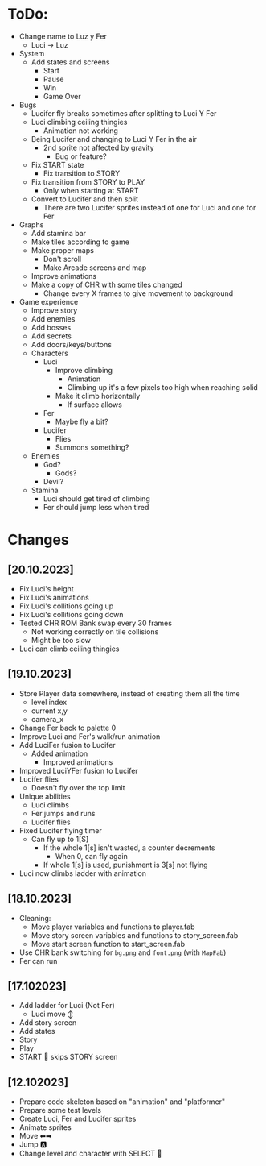 # ToDo:
- Change name to Luz y Fer
  - Luci -> Luz
- System
  - Add states and screens
    - Start
    - Pause
    - Win
    - Game Over
- Bugs
  - Lucifer fly breaks sometimes after splitting to Luci Y Fer
  - Luci climbing ceiling thingies
    - Animation not working
  - Being Lucifer and changing to Luci Y Fer in the air
    - 2nd sprite not affected by gravity
      - Bug or feature?
  - Fix START state
    - Fix transition to STORY
  - Fix transition from STORY to PLAY
    - Only when starting at START
  - Convert to Lucifer and then split
    - There are two Lucifer sprites instead of one for Luci and one for Fer
- Graphs
  - Add stamina bar
  - Make tiles according to game
  - Make proper maps
    - Don't scroll
    - Make Arcade screens and map
  - Improve animations
  - Make a copy of CHR with some tiles changed  
    - Change every X frames to give movement to background
- Game experience
  - Improve story
  - Add enemies
  - Add bosses
  - Add secrets
  - Add doors/keys/buttons
  - Characters
    - Luci
      - Improve climbing
        - Animation
        - Climbing up it's a few pixels too high when reaching solid
      - Make it climb horizontally
        - If surface allows
    - Fer
      - Maybe fly a bit?
    - Lucifer
      - Flies
      - Summons something?
  - Enemies
    - God?
      - Gods?
    - Devil?
  - Stamina
    - Luci should get tired of climbing
    - Fer should jump less when tired

# Changes

## [20.10.2023]
- Fix Luci's height
- Fix Luci's animations
- Fix Luci's collitions going up
- Fix Luci's collitions going down
- Tested CHR ROM Bank swap every 30 frames
  - Not working correctly on tile collisions
  - Might be too slow
- Luci can climb ceiling thingies


## [19.10.2023]
- Store Player data somewhere, instead of creating them all the time
  - level index
  - current x,y
  - camera_x
- Change Fer back to palette 0
- Improve Luci and Fer's walk/run animation
- Add LuciFer fusion to Lucifer
  - Added animation
    - Improved animations
- Improved LuciYFer fusion to Lucifer
- Lucifer flies
  - Doesn't fly over the top limit
- Unique abilities
  - Luci climbs
  - Fer jumps and runs
  - Lucifer flies
- Fixed Lucifer flying timer
  - Can fly up to 1[S]
    - If the whole 1[s] isn't wasted, a counter decrements
      - When 0, can fly again
    - If whole 1[s] is used, punishment is 3[s] not flying
- Luci now climbs ladder with animation

## [18.10.2023]
- Cleaning:
  - Move player variables and functions to player.fab
  - Move story screen variables and functions to story_screen.fab
  - Move start screen function to start_screen.fab
- Use CHR bank switching for `bg.png` and `font.png` (with `MapFab`)
- Fer can run

## [17.102023]
- Add ladder for Luci (Not Fer)
  - Luci move ↕
- Add story screen
 - Add states
  - Story
  - Play
- START 🔘 skips STORY screen

## [12.102023]
- Prepare code skeleton based on "animation" and "platformer"
- Prepare some test levels
- Create Luci, Fer and Lucifer sprites
- Animate sprites
- Move ⬅➡
- Jump 🅰
- Change level and character with SELECT 🔘
